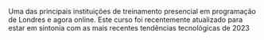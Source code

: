 Uma das principais instituições de treinamento presencial em programação de Londres e agora online. Este curso foi recentemente atualizado para estar em sintonia com as mais recentes tendências tecnológicas de 2023
